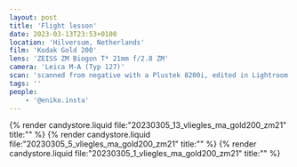 ```yaml
---
layout: post
title: 'Flight lesson'
date: 2023-03-13T23:53+0100
location: 'Hilversum, Netherlands'
film: 'Kodak Gold 200'
lens: 'ZEISS ZM Biogon T* 21mm f/2.8 ZM'
camera: 'Leica M-A (Typ 127)'
scan: 'scanned from negative with a Plustek 8200i, edited in Lightroom'
tags: ''
people: 
    - '@eniko.insta'
---
```


{% render candystore.liquid file:"20230305_13_vliegles_ma_gold200_zm21" title:"" %}
{% render candystore.liquid file:"20230305_5_vliegles_ma_gold200_zm21" title:"" %}
{% render candystore.liquid file:"20230305_1_vliegles_ma_gold200_zm21" title:"" %}